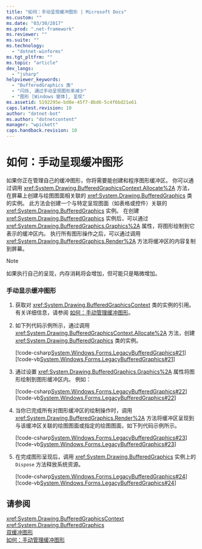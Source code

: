 ```yaml
---
title: "如何：手动呈现缓冲图形 | Microsoft Docs"
ms.custom: ""
ms.date: "03/30/2017"
ms.prod: ".net-framework"
ms.reviewer: ""
ms.suite: ""
ms.technology: 
  - "dotnet-winforms"
ms.tgt_pltfrm: ""
ms.topic: "article"
dev_langs: 
  - "jsharp"
helpviewer_keywords: 
  - "BufferedGraphics 类"
  - "闪烁, 通过手动呈现图形来减少"
  - "图形 [Windows 窗体], 呈现"
ms.assetid: 5192295e-bd8e-45f7-8bd6-5c4f6bd21e61
caps.latest.revision: 10
author: "dotnet-bot"
ms.author: "dotnetcontent"
manager: "wpickett"
caps.handback.revision: 10
---
```

# 如何：手动呈现缓冲图形
如果你正在管理自己的缓冲图形，你将需要能创建和程序图形缓冲区。  你可以通过调用 <xref:System.Drawing.BufferedGraphicsContext.Allocate%2A> 方法，在屏幕上创建与绘图图面相关联的 <xref:System.Drawing.BufferedGraphics> 类的实例。  此方法会创建一个与特定呈现图面（如表格或控件）关联的 <xref:System.Drawing.BufferedGraphics> 实例。  在创建 <xref:System.Drawing.BufferedGraphics> 实例后，可以通过 <xref:System.Drawing.BufferedGraphics.Graphics%2A> 属性，将图形绘制到它表示的缓冲区内。  执行所有图形操作之后，可以通过调用 <xref:System.Drawing.BufferedGraphics.Render%2A> 方法将缓冲区的内容复制到屏幕。  
  
> [!NOTE]
>  如果执行自己的呈现，内存消耗将会增加，但可能只是略微增加。  
  
### 手动显示缓冲图形  
  
1.  获取对 <xref:System.Drawing.BufferedGraphicsContext> 类的实例的引用。  有关详细信息，请参阅 [如何：手动管理缓冲图形](../../../../docs/framework/winforms/advanced/how-to-manually-manage-buffered-graphics.md)。  
  
2.  如下列代码示例所示，通过调用 <xref:System.Drawing.BufferedGraphicsContext.Allocate%2A> 方法，创建 <xref:System.Drawing.BufferedGraphics> 类的实例。  
  
     [!code-csharp[System.Windows.Forms.LegacyBufferedGraphics#21](../../../../samples/snippets/csharp/VS_Snippets_Winforms/System.Windows.Forms.LegacyBufferedGraphics/CS/Class1.cs#21)]
     [!code-vb[System.Windows.Forms.LegacyBufferedGraphics#21](../../../../samples/snippets/visualbasic/VS_Snippets_Winforms/System.Windows.Forms.LegacyBufferedGraphics/VB/Class1.vb#21)]  
  
3.  通过设置 <xref:System.Drawing.BufferedGraphics.Graphics%2A> 属性将图形绘制到图形缓冲区内。  例如：  
  
     [!code-csharp[System.Windows.Forms.LegacyBufferedGraphics#22](../../../../samples/snippets/csharp/VS_Snippets_Winforms/System.Windows.Forms.LegacyBufferedGraphics/CS/Class1.cs#22)]
     [!code-vb[System.Windows.Forms.LegacyBufferedGraphics#22](../../../../samples/snippets/visualbasic/VS_Snippets_Winforms/System.Windows.Forms.LegacyBufferedGraphics/VB/Class1.vb#22)]  
  
4.  当你已完成所有对图形缓冲区的绘制操作时，调用 <xref:System.Drawing.BufferedGraphics.Render%2A> 方法将缓冲区呈现到与该缓冲区关联的绘图图面或指定的绘图图面，如下列代码示例所示。  
  
     [!code-csharp[System.Windows.Forms.LegacyBufferedGraphics#23](../../../../samples/snippets/csharp/VS_Snippets_Winforms/System.Windows.Forms.LegacyBufferedGraphics/CS/Class1.cs#23)]
     [!code-vb[System.Windows.Forms.LegacyBufferedGraphics#23](../../../../samples/snippets/visualbasic/VS_Snippets_Winforms/System.Windows.Forms.LegacyBufferedGraphics/VB/Class1.vb#23)]  
  
5.  在完成图形呈现后，调用 <xref:System.Drawing.BufferedGraphics> 实例上的 `Dispose` 方法释放系统资源。  
  
     [!code-csharp[System.Windows.Forms.LegacyBufferedGraphics#24](../../../../samples/snippets/csharp/VS_Snippets_Winforms/System.Windows.Forms.LegacyBufferedGraphics/CS/Class1.cs#24)]
     [!code-vb[System.Windows.Forms.LegacyBufferedGraphics#24](../../../../samples/snippets/visualbasic/VS_Snippets_Winforms/System.Windows.Forms.LegacyBufferedGraphics/VB/Class1.vb#24)]  
  
## 请参阅  
 <xref:System.Drawing.BufferedGraphicsContext>   
 <xref:System.Drawing.BufferedGraphics>   
 [双缓冲图形](../../../../docs/framework/winforms/advanced/double-buffered-graphics.md)   
 [如何：手动管理缓冲图形](../../../../docs/framework/winforms/advanced/how-to-manually-manage-buffered-graphics.md)